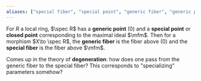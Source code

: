 ```yaml
---
aliases: ["special fiber", "special point", "generic fiber", "generic point", "closed point"]
---
```


For $R$ a local ring, $\spec R$ has a **generic point** $(0)$ and a **special point**  or **closed point** corresponding to the maximal ideal $\mfm$.
Then for a morphism $X\to \spec R$, the **generic fiber** is the fiber above $(0)$ and the **special fiber** is the fiber above $\mfm$.

Comes up in the theory of **degeneration**: how does one pass from the generic fiber to the special fiber? This corresponds to "specializing" parameters somehow?